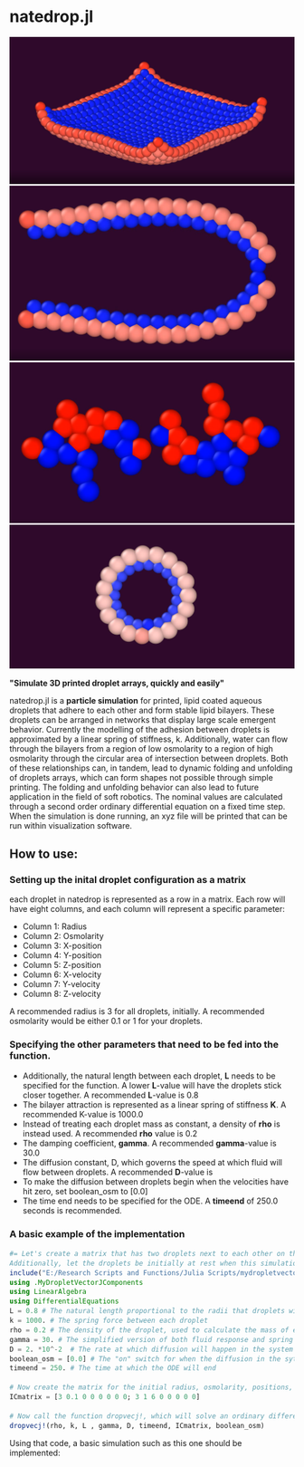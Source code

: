 # natedrop.jl

![](images/githubpic1.png)
![](images/githubpic2.png)
![](images/githubpic3.png)
![](images/githubpic4.png)


**"Simulate 3D printed droplet arrays, quickly and easily"** 

natedrop.jl is a **particle simulation** for printed, lipid coated aqueous droplets that adhere to each other and form stable lipid bilayers. These droplets can be arranged in networks that display large scale emergent behavior. Currently the modelling of the adhesion between droplets is approximated by a linear spring of stiffness, k. Additionally, water can flow through the bilayers from a region of low osmolarity to a region of high osmolarity through the circular area of intersection between droplets. Both of these relationships can, in tandem, lead to dynamic folding and unfolding of droplets arrays, which can form shapes not possible through simple printing. The folding and unfolding behavior can also lead to future application in the field of soft robotics. The nominal values are calculated through a second order ordinary differential equation on a fixed time step. When the simulation is done running, an xyz file will be printed that can be run within visualization software. 

## How to use: 

### Setting up the inital droplet configuration as a matrix
each droplet in natedrop is represented as a row in a matrix. Each row will have eight columns, and each column will represent a specific parameter:
- Column 1: Radius 
- Column 2: Osmolarity
- Column 3: X-position
- Column 4: Y-position
- Column 5: Z-position 
- Column 6: X-velocity
- Column 7: Y-velocity
- Column 8: Z-velocity

A recommended radius is 3 for all droplets, initially. A recommended osmolarity would be either 0.1 or 1 for your droplets. 
### Specifying the other parameters that need to be fed into the function. 
- Additionally, the natural length between each droplet, **L** needs to be specified for the function. A lower **L**-value will have the droplets stick closer together. A recommended **L**-value is 0.8 
- The bilayer attraction is represented as a linear spring of stiffness **K**. A recommended K-value is 1000.0
- Instead of treating each droplet mass as constant, a density of **rho** is instead used. A recommended **rho** value is 0.2 
- The damping coefficient, **gamma**. A recommended **gamma**-value is 30.0
- The diffusion constant, D, which governs the speed at which fluid will flow between droplets. A recommended **D**-value is 
- To make the diffusion between droplets begin when the velocities have hit zero, set boolean_osm to [0.0] 
- The time end needs to be specified for the ODE. A **timeend** of 250.0 seconds is recommended.

### A basic example of the implementation


```julia
#= Let's create a matrix that has two droplets next to each other on the x-axis. These droplets should oscillate for a bit, and then diffusion will occur when velocity reaches zero. 
Additionally, let the droplets be initially at rest when this simulation begins: =#
include("E:/Research Scripts and Functions/Julia Scripts/mydropletvectorjcomponents.jl")
using .MyDropletVectorJComponents
using LinearAlgebra
using DifferentialEquations
L = 0.8 # The natural length proportional to the radii that droplets will settle at
k = 1000. # The spring force between each droplet
rho = 0.2 # The density of the droplet, used to calculate the mass of each droplet within the system as a function of radius.
gamma = 30. # The simplified version of both fluid response and spring damping in the system
D = 2. *10^-2  # The rate at which diffusion will happen in the system
boolean_osm = [0.0] # The "on" switch for when the diffusion in the sytem will activate
timeend = 250. # The time at which the ODE will end

# Now create the matrix for the initial radius, osmolarity, positions, and velocities for these two droplets on the x-axis
ICmatrix = [3 0.1 0 0 0 0 0 0; 3 1 6 0 0 0 0 0]

# Now call the function dropvecj!, which will solve an ordinary differential equation for the given timespan, and will print out an xyz file 
dropvecj!(rho, k, L , gamma, D, timeend, ICmatrix, boolean_osm)
```

Using that code, a basic simulation such as this one should be implemented:
